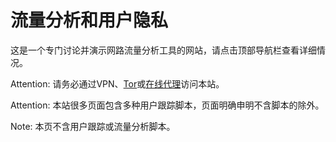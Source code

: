 # 流量分析和用户隐私

这是一个专门讨论并演示网路流量分析工具的网站，请点击顶部导航栏查看详细情况。

Attention: 请务必通过VPN、[Tor](https://www.torproject.org/download/)或[在线代理](https://hidester.com/proxy/)访问本站。

Attention: 本站很多页面包含多种用户跟踪脚本，页面明确申明不含脚本的除外。

Note: 本页不含用户跟踪或流量分析脚本。
